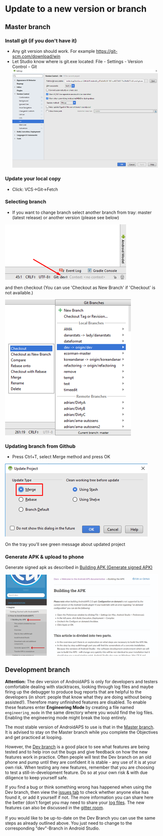 # Update to a new version or branch

## Master branch

### Install git (if you don't have it)

* Any git version should work. For example <https://git-scm.com/download/win>
* Let Studio know where is git.exe located: File - Settings - Version Control - Git ![](../images/git.png)

### Update your local copy

* Click: VCS->Git->Fetch

### Selecting branch

* If you want to change branch select another branch from tray: master (latest release) or another version (please see below)

![](../images/branchintray.png)

and then checkout (You can use 'Checkout as New Branch' if 'Checkout' is not available.)

![](../images/checkout.png)

### Updating branch from Github

* Press Ctrl+T, select Merge method and press OK

![](../images/merge.png)

On the tray you'll see green message about updated project

### Generate APK & upload to phone

Generate signed apk as described in [Building APK (Generate signed APK)](../Installing-AndroidAPS/Building-APK.md)

![Navigation Generate signed APK](../images/GenerateSignedAPK.PNG)

## Development branch

**Attention:** The dev version of AndroidAPS is only for developers and testers comfortable dealing with stacktraces, looking through log files and maybe firing up the debugger to produce bug reports that are helpful to the developers (in short: people that know what they are doing without being assisted!). Therefore many unfinished features are disabled. To enable these features enter **Engineering Mode** by creating a file named `engineering_mode` in the same directory where you would find the log files. Enabling the engineering mode might break the loop entirely.

The most stable version of AndroidAPS to use is that in the [Master branch](https://github.com/MilosKozak/AndroidAPS/tree/master). It is advised to stay on the Master branch while you complete the Objectives and get practiced at looping.

However, the [Dev branch](https://github.com/MilosKozak/AndroidAPS/tree/dev) is a good place to see what features are being tested and to help iron out the bugs and give feedback on how the new features work in practice. Often people will test the Dev branch on an old phone and pump until they are confident it is stable - any use of it is at your own risk. When testing any new features, remember that you are choosing to test a still-in-development feature. Do so at your own risk & with due diligence to keep yourself safe.

If you find a bug or think something wrong has happened when using the Dev branch, then view the [issues tab](https://github.com/MilosKozak/AndroidAPS/issues) to check whether anyone else has found it, or add it yourself if not. The more information you can share here the better (don't forget you may need to share your [log files](../Usage/Accessing-logfiles.md). The new features can also be discussed in the [gitter room](https://gitter.im/MilosKozak/AndroidAPS). <br />  
If you would like to be up-to-date on the Dev Branch you can use the same steps as already outlined above. You just need to change to the corresponding "dev"-Branch in Android Studio.